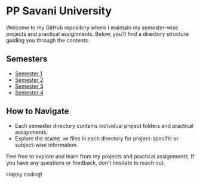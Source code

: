 # PP Savani University

Welcome to my GitHub repository where I maintain my semester-wise projects and practical assignments. Below, you'll find a directory structure guiding you through the contents.

## Semesters

- [Semester 1](./Semester1/README.md)
- [Semester 2](./Semester2/README.md)
- [Semester 3](./Semester3/README.md)
- [Semester 4](./Semester4/README.md)

## How to Navigate

- Each semester directory contains individual project folders and practical assignments.
- Explore the `README.md` files in each directory for project-specific or subject-wise information.

Feel free to explore and learn from my projects and practical assignments. If you have any questions or feedback, don't hesitate to reach out.

Happy coding!